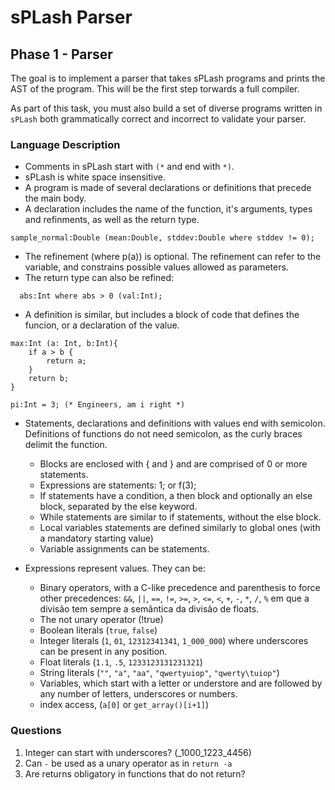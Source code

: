 # sPLash Parser

## Phase 1 - Parser

The goal is to implement a parser that takes sPLash programs and prints the AST of the program. This will be the first step torwards a full compiler.

As part of this task, you must also build a set of diverse programs written in `sPLash` both grammatically correct and incorrect to validate your parser.

### Language Description

- Comments in sPLash start with `(*` and end with `*)`.
- sPLash is white space insensitive.
- A program is made of several declarations or definitions that precede the main body.
- A declaration includes the name of the function, it's arguments, types and refinments, as well as the return type.

```sPLash
sample_normal:Double (mean:Double, stddev:Double where stddev != 0);
```

- The refinement (where p(a)) is optional. The refinement can refer to the variable, and constrains possible values allowed as parameters.
- The return type can also be refined:

```sPLash
  abs:Int where abs > 0 (val:Int);  
```

- A definition is similar, but includes a block of code that defines the funcion, or a declaration of the value.

```sPLash
max:Int (a: Int, b:Int){
    if a > b {
        return a;
    }
    return b;
}

pi:Int = 3; (* Engineers, am i right *)
```

- Statements, declarations and definitions with values end with semicolon. Definitions of functions do not need semicolon, as the curly braces delimit the function.
  - Blocks are enclosed with { and } and are comprised of 0 or more statements.
  - Expressions are statements: 1; or f(3);
  - If statements have a condition, a then block and optionally an else block, separated by the else keyword.
  - While statements are similar to if statements, without the else block.
  - Local variables statements are defined similarly to global ones (with a mandatory starting value)
  - Variable assignments can be statements.

- Expressions represent values. They can be:
  - Binary operators, with a C-like precedence and parenthesis to force other precedences: `&&`, `||`, `==`, `!=`, `>=`, `>`, `<=`, `<`, `+`, `-`, `*`, `/`, `%` em que a divisão tem sempre a semântica da divisão de floats.
  - The not unary operator (!true)
  - Boolean literals (`true`, `false`)
  - Integer literals (`1`, `01`, `12312341341`, `1_000_000`) where underscores can be present in any position.
  - Float literals (`1.1`, `.5`, `1233123131231321`)
  - String literals (`""`, `"a"`, `"aa"`, `"qwertyuiop"`, `"qwerty\tuiop"`)
  - Variables, which start with a letter or understore and are followed by any number of letters, underscores or numbers.
  - index access, (`a[0]` or `get_array()[i+1]`)

### Questions

1. Integer can start with underscores? (_1000_1223_4456)
2. Can `-` be used as a unary operator as in `return -a`
3. Are returns obligatory in functions that do not return?


